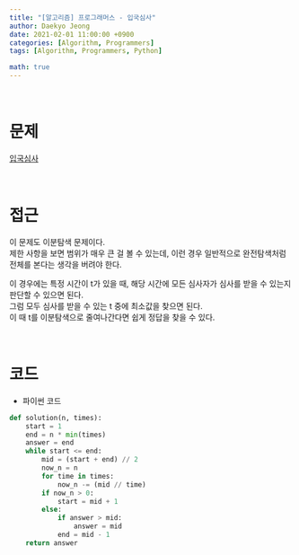 ```yaml
---
title: "[알고리즘] 프로그래머스 - 입국심사"
author: Daekyo Jeong
date: 2021-02-01 11:00:00 +0900
categories: [Algorithm, Programmers]
tags: [Algorithm, Programmers, Python]

math: true
---
```


<br/>

# **문제**


[입국심사](https://programmers.co.kr/learn/courses/30/lessons/43238)

<br/>

# **접근**  

이 문제도 이분탐색 문제이다.  
제한 사항을 보면 범위가 매우 큰 걸 볼 수 있는데, 이런 경우 일반적으로 완전탐색처럼 전체를 본다는 생각을 버려야 한다.  

이 경우에는 특정 시간이 t가 있을 때, 해당 시간에 모든 심사자가 심사를 받을 수 있는지 판단할 수 있으면 된다.  
그럼 모두 심사를 받을 수 있는 t 중에 최소값을 찾으면 된다.  
이 때 t를 이분탐색으로 줄여나간다면 쉽게 정답을 찾을 수 있다.  

<br/>

# **코드**


- 파이썬 코드   

```py
def solution(n, times):
    start = 1
    end = n * min(times)
    answer = end
    while start <= end:
        mid = (start + end) // 2
        now_n = n
        for time in times:
            now_n -= (mid // time)
        if now_n > 0:
            start = mid + 1
        else:
            if answer > mid:
                answer = mid
            end = mid - 1
    return answer
```


<br/>
